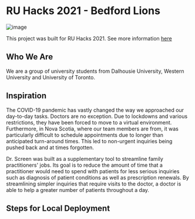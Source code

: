 # RU Hacks 2021 - Bedford Lions

![image](https://user-images.githubusercontent.com/46732681/116830553-0ba9c500-ab79-11eb-90fa-785789246aff.png)

This project was built for RU Hacks 2021. See more information [here](https://devpost.com/software/dr-screen)

## Who We Are

We are a group of university students from Dalhousie University, Western University and University of Toronto. 
 
## Inspiration

The COVID-19 pandemic has vastly changed the way we approached our day-to-day tasks. Doctors are no exception. Due to lockdowns and various restrictions, they have been forced to move to a virtual environment. Furthermore, in Nova Scotia, where our team members are from, it was particularly difficult to schedule appointments due to longer than anticipated turn-around times. This led to non-urgent inquiries being pushed back and at times forgotten.

Dr. Screen was built as a supplementary tool to streamline family practitioners' jobs. Its goal is to reduce the amount of time that a practitioner would need to spend with patients for less serious inquiries such as diagnosis of patient conditions as well as prescription renewals. By streamlining simpler inquiries that require visits to the doctor, a doctor is able to help a greater number of patients throughout a day.

## Steps for Local Deployment

